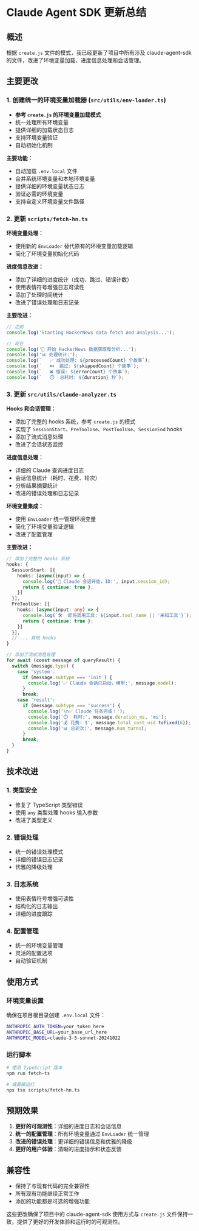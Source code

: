 # Claude Agent SDK 更新总结

## 概述

根据 `create.js` 文件的模式，我已经更新了项目中所有涉及 claude-agent-sdk 的文件，改进了环境变量加载、进度信息处理和会话管理。

## 主要更改

### 1. 创建统一的环境变量加载器 (`src/utils/env-loader.ts`)

- **参考 `create.js` 的环境变量加载模式**
- 统一处理所有环境变量
- 提供详细的加载状态日志
- 支持环境变量验证
- 自动初始化机制

**主要功能：**
- 自动加载 `.env.local` 文件
- 合并系统环境变量和本地环境变量
- 提供详细的环境变量状态日志
- 验证必需的环境变量
- 支持自定义环境变量文件路径

### 2. 更新 `scripts/fetch-hn.ts`

**环境变量处理：**
- 使用新的 `EnvLoader` 替代原有的环境变量加载逻辑
- 简化了环境变量初始化代码

**进度信息改进：**
- 添加了详细的进度统计（成功、跳过、错误计数）
- 使用表情符号增强日志可读性
- 添加了处理时间统计
- 改进了错误处理和日志记录

**主要改进：**
```typescript
// 之前
console.log('Starting HackerNews data fetch and analysis...');

// 现在
console.log('🚀 开始 HackerNews 数据获取和分析...');
console.log('📊 处理统计:');
console.log(`   ✅ 成功处理: ${processedCount} 个故事`);
console.log(`   ⏭️  跳过: ${skippedCount} 个故事`);
console.log(`   ❌ 错误: ${errorCount} 个故事`);
console.log(`   ⏱️  总耗时: ${duration} 秒`);
```

### 3. 更新 `src/utils/claude-analyzer.ts`

**Hooks 和会话管理：**
- 添加了完整的 hooks 系统，参考 `create.js` 的模式
- 实现了 `SessionStart`、`PreToolUse`、`PostToolUse`、`SessionEnd` hooks
- 添加了流式消息处理
- 改进了会话状态监控

**进度信息处理：**
- 详细的 Claude 查询进度日志
- 会话信息统计（耗时、花费、轮次）
- 分析结果摘要统计
- 改进的错误处理和日志记录

**环境变量集成：**
- 使用 `EnvLoader` 统一管理环境变量
- 简化了环境变量验证逻辑
- 改进了配置管理

**主要改进：**
```typescript
// 添加了完整的 hooks 系统
hooks: {
  SessionStart: [{
    hooks: [async(input) => {
      console.log('🚀 Claude 会话开始，ID:', input.session_id);
      return { continue: true };
    }]
  }],
  PreToolUse: [{
    hooks: [async(input: any) => {
      console.log(`🛠️  即将调用工具: ${input.tool_name || '未知工具'}`);
      return { continue: true };
    }]
  }],
  // ... 其他 hooks
}

// 添加了流式消息处理
for await (const message of queryResult) {
  switch (message.type) {
    case 'system':
      if (message.subtype === 'init') {
        console.log('✅ Claude 会话已启动，模型:', message.model);
      }
      break;
    case 'result':
      if (message.subtype === 'success') {
        console.log('\n✅ Claude 任务完成！');
        console.log('⏱️  耗时:', message.duration_ms, 'ms');
        console.log('💰 花费: $', message.total_cost_usd.toFixed(6));
        console.log('📊 总轮次:', message.num_turns);
      }
      break;
  }
}
```

## 技术改进

### 1. 类型安全
- 修复了 TypeScript 类型错误
- 使用 `any` 类型处理 hooks 输入参数
- 改进了类型定义

### 2. 错误处理
- 统一的错误处理模式
- 详细的错误日志记录
- 优雅的降级处理

### 3. 日志系统
- 使用表情符号增强可读性
- 结构化的日志输出
- 详细的进度跟踪

### 4. 配置管理
- 统一的环境变量管理
- 灵活的配置选项
- 自动验证机制

## 使用方式

### 环境变量设置
确保在项目根目录创建 `.env.local` 文件：
```bash
ANTHROPIC_AUTH_TOKEN=your_token_here
ANTHROPIC_BASE_URL=your_base_url_here
ANTHROPIC_MODEL=claude-3-5-sonnet-20241022
```

### 运行脚本
```bash
# 使用 TypeScript 版本
npm run fetch-ts

# 或直接运行
npx tsx scripts/fetch-hn.ts
```

## 预期效果

1. **更好的可观测性**：详细的进度日志和会话信息
2. **统一的配置管理**：所有环境变量通过 `EnvLoader` 统一管理
3. **改进的错误处理**：更详细的错误信息和优雅的降级
4. **更好的用户体验**：清晰的进度指示和状态反馈

## 兼容性

- 保持了与现有代码的完全兼容性
- 所有现有功能继续正常工作
- 添加的功能都是可选的增强功能

这些更改确保了项目中的 claude-agent-sdk 使用方式与 `create.js` 文件保持一致，提供了更好的开发体验和运行时的可观测性。
